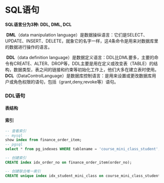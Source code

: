 # SQL语句

 **SQL语言分为3种: DDL, DML, DCL**

​	**DML**（data manipulation language）是数据操纵语言：它们是SELECT、UPDATE、INSERT、DELETE，就象它的名字一样，这4条命令是用来对数据库里的数据进行操作的语言。

​	**DDL**（data definition language）是数据定义语言：DDL比DML要多，主要的命令有CREATE、ALTER、DROP等，DDL主要是用在定义或改变表（TABLE）的结构，数据类型，表之间的链接和约束等初始化工作上，他们大多在建立表时使用。
​	**DCL**（DataControlLanguage）是数据库控制语言：是用来设置或更改数据库用户或角色权限的语句，包括（grant,deny,revoke等）语句。

### DDL语句

#### 表结构



#### 索引

```sql
-- 查看索引
-- mysql
show index from finance_order_item;
-- pgsql
select * from pg_indexes WHERE tablename = 'course_mini_class_student';

-- 创建索引
CREATE index idx_order_no on finance_order_item(order_no);

-- 创建联合唯一索引
CREATE unique index idx_student_mini_class on course_mini_class_student(student_no,mini_class_no);

```



